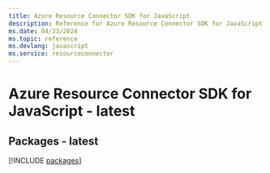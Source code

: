```yaml
---
title: Azure Resource Connector SDK for JavaScript
description: Reference for Azure Resource Connector SDK for JavaScript
ms.date: 04/23/2024
ms.topic: reference
ms.devlang: javascript
ms.service: resourceconnector
---
```

# Azure Resource Connector SDK for JavaScript - latest
## Packages - latest
[!INCLUDE [packages](resource-connector-index.md)]